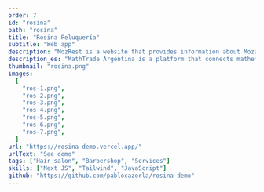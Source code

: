```yaml
---
order: 7
id: "rosina"
path: "rosina"
title: "Rosina Peluquería"
subtitle: "Web app"
description: "MozRest is a website that provides information about Mozart restaurants in Buenos Aires, Argentina."
description_es: "MathTrade Argentina is a platform that connects mathematicians with students from all over the world. We provide a platform where students can find mentors and teachers to help them with their mathematical studies."
thumbnail: "rosina.png"
images:
  [
    "ros-1.png",
    "ros-2.png",
    "ros-3.png",
    "ros-4.png",
    "ros-5.png",
    "ros-6.png",
    "ros-7.png",
  ]
url: "https://rosina-demo.vercel.app/"
urlText: "See demo"
tags: ["Hair salon", "Barbershop", "Services"]
skills: ["Next JS", "Tailwind", "JavaScript"]
github: "https://github.com/pablocazorla/rosina-demo"
---
```

